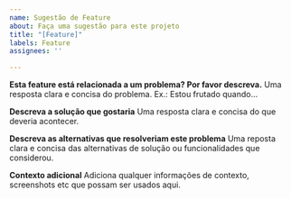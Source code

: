 ```yaml
---
name: Sugestão de Feature
about: Faça uma sugestão para este projeto
title: "[Feature]"
labels: Feature
assignees: ''

---
```


**Esta feature está relacionada a um problema? Por favor descreva.**
Uma resposta clara e concisa do problema. Ex.: Estou frutado quando...

**Descreva a solução que gostaria**
Uma resposta clara e concisa do que deveria acontecer.

**Descreva as alternativas que resolveriam este problema**
Uma reposta clara e concisa das alternativas de solução ou funcionalidades que considerou.

**Contexto adicional**
Adiciona qualquer informações de contexto, screenshots etc que possam ser usados aqui.
